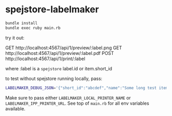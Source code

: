 # spejstore-labelmaker

```sh
bundle install
bundle exec ruby main.rb
```

try it out:

GET http://localhost:4567/api/1/preview/:label.png
GET http://localhost:4567/api/1/preview/:label.pdf
POST http://localhost:4567/api/1/print/:label

where :label is a `spejstore` label.id or item.short_id

to test without spejstore running locally, pass:

```sh
LABELMAKER_DEBUG_JSON='{"short_id":"abcdef","name":"Some long test item","owner":"testowner"}' bundle exec ruby main.rb
```

Make sure to pass either `LABELMAKER_LOCAL_PRINTER_NAME` or `LABELMAKER_IPP_PRINTER_URL`. See top of `main.rb` for all env variables available.
